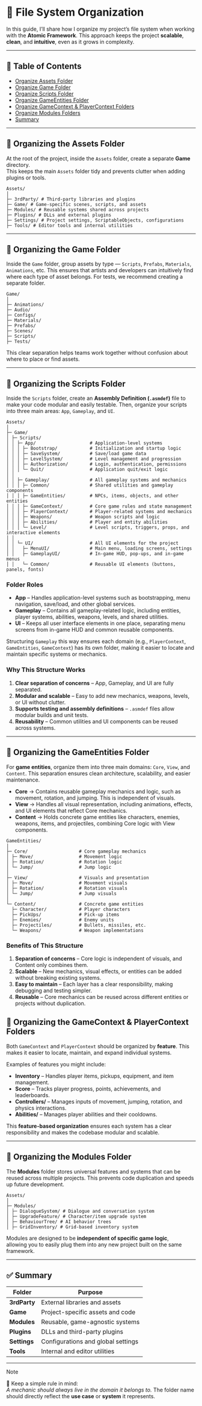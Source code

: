 # 📌 File System Organization

In this guide, I’ll share how I organize my project’s file system when working with the **Atomic Framework**.
This approach keeps the project **scalable**, **clean**, and **intuitive**, even as it grows in complexity.

---

## 📑 Table of Contents

- [Organize Assets Folder](#-organizing-the-assets-folder)
- [Organize Game Folder](#-organizing-the-game-folder)
- [Organize Scripts Folder](#-organizing-the-scripts-folder)
- [Organize GameEntities Folder](#-organizing-the-gameentities-folder)
- [Organize GameContext & PlayerContext Folders](#-organizing-the-gamecontext--playercontext-folders)
- [Organize Modules Folders](#-organizing-the-gamecontext--playercontext-folders)
- [Summary](#-summary)

---

## 📂 Organizing the Assets Folder

At the root of the project, inside the `Assets` folder, create a separate **Game** directory.  
This keeps the main `Assets` folder tidy and prevents clutter when adding plugins or tools.

```
Assets/
│
├─ 3rdParty/ # Third-party libraries and plugins                 
├─ Game/ # Game-specific scenes, scripts, and assets             
├─ Modules/ # Reusable systems shared across projects
├─ Plugins/ # DLLs and external plugins
├─ Settings/ # Project settings, ScriptableObjects, configurations
├─ Tools/ # Editor tools and internal utilities
```

---

## 📂 Organizing the Game Folder

Inside the `Game` folder, group assets by type — `Scripts`, `Prefabs`, `Materials`, `Animations`, etc.
This ensures that artists and developers can intuitively find where each type of asset belongs. For tests, we recommend
creating a separate folder.

```
Game/
│
├─ Animations/            
├─ Audio/                 
├─ Configs/               
├─ Materials/             
├─ Prefabs/               
├─ Scenes/                
├─ Scripts/
├─ Tests/ 
```

This clear separation helps teams work together without confusion about where to place or find assets.

---

## 📂 Organizing the Scripts Folder

Inside the `Scripts` folder, create an **Assembly Definition (`.asmdef`)** file to make your code modular and easily testable. 
Then, organize your scripts into three main areas: `App`, `Gameplay`, and `UI`.

```
Assets/
│
├─ Game/
│ ├─ Scripts/
│ │ ├─ App/                    # Application-level systems
│ │ │ ├─ Bootstrap/            # Initialization and startup logic
│ │ │ ├─ SaveSystem/           # Save/load game data
│ │ │ ├─ LevelSystem/          # Level management and progression
│ │ │ ├─ Authorization/        # Login, authentication, permissions
│ │ │ └─ Quit/                 # Application quit/exit logic
│ │
│ │ ├─ Gameplay/               # All gameplay systems and mechanics
│ │ │ ├─ Common/               # Shared utilities and gameplay components
│ │ │ ├─ GameEntities/         # NPCs, items, objects, and other entities
│ │ │ ├─ GameContext/          # Core game rules and state management
│ │ │ ├─ PlayerContext/        # Player-related systems and mechanics
│ │ │ ├─ Weapons/              # Weapon scripts and logic
│ │ │ ├─ Abilities/            # Player and entity abilities
│ │ │ └─ Level/                # Level scripts, triggers, props, and interactive elements
│ │
│ │ └─ UI/                     # All UI elements for the project
│ │   ├─ MenuUI/               # Main menu, loading screens, settings
│ │   ├─ GameplayUI/           # In-game HUD, pop-ups, and in-game menus
│ │   └─ Common/               # Reusable UI elements (buttons, panels, fonts)
```

### Folder Roles

- **App** – Handles application-level systems such as bootstrapping, menu navigation, save/load, and other global services.
- **Gameplay** – Contains all gameplay-related logic, including entities, player systems, abilities, weapons, levels, and shared utilities.
- **UI** – Keeps all user interface elements in one place, separating menu screens from in-game HUD and common reusable components.

Structuring `Gameplay` this way ensures each domain (e.g., `PlayerContext`, `GameEntities`, `GameContext`) has its own folder, making it easier to locate and maintain specific systems or mechanics.

### Why This Structure Works

1. **Clear separation of concerns** – App, Gameplay, and UI are fully separated.
2. **Modular and scalable** – Easy to add new mechanics, weapons, levels, or UI without clutter.
3. **Supports testing and assembly definitions** – `.asmdef` files allow modular builds and unit tests.
4. **Reusability** – Common utilities and UI components can be reused across systems.

---

## 📂 Organizing the GameEntities Folder

For **game entities**, organize them into three main domains: `Core`, `View`, and `Content`. This separation ensures clean architecture, scalability, and easier maintenance.

- **Core** → Contains reusable gameplay mechanics and logic, such as movement, rotation, and jumping. This is independent of visuals.
- **View** → Handles all visual representation, including animations, effects, and UI elements that reflect Core mechanics.
- **Content** → Holds concrete game entities like characters, enemies, weapons, items, and projectiles, combining Core logic with View components.

```
GameEntities/
│
├─ Core/                   # Core gameplay mechanics
│ ├─ Move/                 # Movement logic
│ ├─ Rotation/             # Rotation logic
│ └─ Jump/                 # Jump logic
│
├─ View/                   # Visuals and presentation
│ ├─ Move/                 # Movement visuals
│ ├─ Rotation/             # Rotation visuals
│ └─ Jump/                 # Jump visuals
│
└─ Content/                # Concrete game entities
  ├─ Character/            # Player characters
  ├─ PickUps/              # Pick-up items
  ├─ Enemies/              # Enemy units
  ├─ Projectiles/          # Bullets, missiles, etc.
  └─ Weapons/              # Weapon implementations
```

### Benefits of This Structure

1. **Separation of concerns** – Core logic is independent of visuals, and Content only combines them.
2. **Scalable** – New mechanics, visual effects, or entities can be added without breaking existing systems.
3. **Easy to maintain** – Each layer has a clear responsibility, making debugging and testing simpler.
4. **Reusable** – Core mechanics can be reused across different entities or projects without duplication.

## 📂 Organizing the GameContext & PlayerContext Folders

Both `GameContext` and `PlayerContext` should be organized by **feature**. 
This makes it easier to locate, maintain, and expand individual systems.

Examples of features you might include:

- **Inventory** – Handles player items, pickups, equipment, and item management.
- **Score** – Tracks player progress, points, achievements, and leaderboards.
- **Controllers/** – Manages inputs of movement, jumping, rotation, and physics interactions.
- **Abilities/** – Manages player abilities and their cooldowns.

This **feature-based organization** ensures each system has a clear responsibility and makes the codebase modular and scalable.

---

## 📂 Organizing the Modules Folder

The **Modules** folder stores universal features and systems that can be reused across multiple projects. 
This prevents code duplication and speeds up future development.

```
Assets/
│
├─ Modules/              
│ ├─ DialogueSystem/ # Dialogue and conversation system
│ ├─ UpgradeFeature/ # Character/item upgrade system
│ ├─ BehaviourTree/ # AI behavior trees
│ ├─ GridInventory/ # Grid-based inventory system
```

Modules are designed to be **independent of specific game logic**,  
allowing you to easily plug them into any new project built on the same framework.

---

## ✅ Summary

| Folder      | Purpose                            |
|-------------|------------------------------------|
| **3rdParty** | External libraries and assets      |
| **Game**    | Project-specific assets and code   |
| **Modules** | Reusable, game-agnostic systems    |
| **Plugins** | DLLs and third-party plugins       |
| **Settings** | Configurations and global settings |
| **Tools**  | Internal and editor utilities      |

---

> [!NOTE]
> 🧩 Keep a simple rule in mind:  
> *A mechanic should always live in the domain it belongs to.* 
> The folder name should directly reflect the **use case** or **system** it represents.